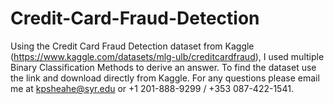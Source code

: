 # Credit-Card-Fraud-Detection
Using the Credit Card Fraud Detection dataset from Kaggle (https://www.kaggle.com/datasets/mlg-ulb/creditcardfraud), I used multiple Binary Classification Methods to derive an answer. To find the dataset use the link and download directly from Kaggle. For any questions please email me at kpsheahe@syr.edu or +1 201-888-9299 / +353 087-422-1541. 
